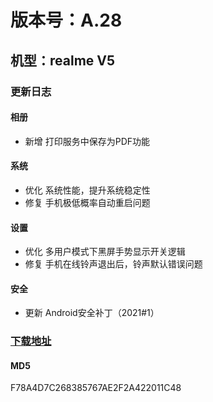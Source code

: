 # 版本号：A.28
## 机型：realme V5
### 更新日志
#### 相册
- 新增 打印服务中保存为PDF功能
#### 系统
- 优化 系统性能，提升系统稳定性
- 修复 手机极低概率自动重启问题
#### 设置
- 优化 多用户模式下黑屏手势显示开关逻辑
- 修复 手机在线铃声退出后，铃声默认错误问题
#### 安全
- 更新 Android安全补丁（2021#1）

### [下载地址](https://download.c.realme.com/osupdate/RMX2111_11_OTA_0280_all_bbjZxaJQWKaU.ozip)

#### MD5
F78A4D7C268385767AE2F2A422011C48
